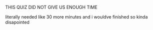 THIS QUIZ DID NOT GIVE US ENOUGH TIME


literally needed like 30 more minutes and i wouldve finished so kinda disapointed